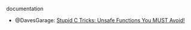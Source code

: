 
documentation
- @DavesGarage: [Stupid C Tricks: Unsafe Functions You MUST Avoid!](https://youtu.be/Qyn1qxi73u8&ab_channel=Dave%27sGarage)